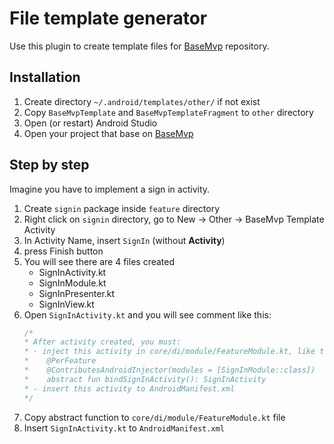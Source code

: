 # File template generator
Use this plugin to create template files for [BaseMvp](https://github.com/hahn/base-kotlin-mvp) repository.

## Installation
1. Create directory `~/.android/templates/other/` if not exist
2. Copy `BaseMvpTemplate` and `BaseMvpTemplateFragment` to `other` directory
3. Open (or restart) Android Studio
4. Open your project that base on [BaseMvp](https://github.com/hahn/base-kotlin-mvp) 

## Step by step
Imagine you have to implement a sign in activity.

1. Create `signin` package inside `feature` directory
2. Right click on `signin` directory, go to New -> Other -> BaseMvp Template Activity
3. In Activity Name, insert `SignIn` (without **Activity**)
4. press Finish button
5. You will see there are 4 files created
    - SignInActivity.kt
    - SignInModule.kt
    - SignInPresenter.kt
    - SignInView.kt
6. Open `SignInActivity.kt` and you will see comment like this:
    ```kotlin
    /*
    * After activity created, you must:
    * - inject this activity in core/di/module/FeatureModule.kt, like this:
    *    @PerFeature
    *    @ContributesAndroidInjector(modules = [SignInModule::class])
    *    abstract fun bindSignInActivity(): SignInActivity
    * - insert this activity to AndroidManifest.xml
    */
    ```
7. Copy abstract function to `core/di/module/FeatureModule.kt` file
8. Insert `SignInActivity.kt` to `AndroidManifest.xml`

